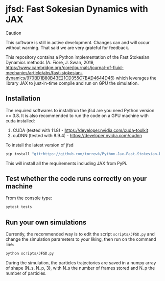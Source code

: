 # jfsd: Fast Sokesian Dynamics with JAX

> [!CAUTION]
> This software is still in active development. Changes can and will occur without warning. That said
> we are very grateful for feedback.


This repository contains a Python implementation of the Fast Stokesian Dynamics methods (A. Fiore, J. Swan, 2019, https://www.cambridge.org/core/journals/journal-of-fluid-mechanics/article/abs/fast-stokesian-dynamics/970BD1B80B43E21CD355C7BAD4644D46) which leverages the library JAX to just-in-time compile and run on GPU the simulation.


## Installation

The required softwares to install/run the jfsd are you need Python version >= 3.8. It is also recommended to run the code on a GPU machine with cuda installed:

1) CUDA (tested with 11.8) - https://developer.nvidia.com/cuda-toolkit
2) cuDNN (tested with 8.9.4) - https://developer.nvidia.com/cudnn
<!-- 3) Python >= 3.8 -->
<!-- 4) JAX - https://jax.readthedocs.io/en/latest/notebooks/quickstart.html -->
<!-- 5) JAX MD - https://github.com/jax-md/jax-md/blob/main/README.md -->


To install the latest version of jfsd

```sh
pip install "git+https://github.com/torrewk/Python-Jax-Fast-Stokesian-Dynamics[test]"
```

This will install all the requirements including JAX from PyPi.

## Test whether the code runs correctly on your machine

From the console type:

```bash
pytest tests
```

## Run your own simulations

Currently, the recommended way is to edit the script `scripts/JFSD.py` and change the simulation parameters to your liking, then run on the command line:

```bash
python scripts/JFSD.py
```

During the simulation, the particles trajectories are saved in a numpy array of shape (N_s, N_p, 3), with N_s the number of frames stored and N_p the number of particles.

